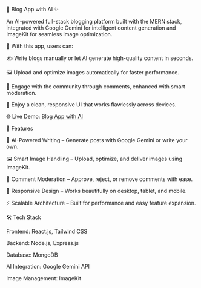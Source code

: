 📖 Blog App with AI ✨

An AI-powered full-stack blogging platform built with the MERN stack, integrated with Google Gemini for intelligent content generation and ImageKit for seamless image optimization.

🚀 With this app, users can:

✍️ Write blogs manually or let AI generate high-quality content in seconds.

🖼 Upload and optimize images automatically for faster performance.

💬 Engage with the community through comments, enhanced with smart moderation.

📱 Enjoy a clean, responsive UI that works flawlessly across devices.

🌐 Live Demo: [Blog App with AI](https://blog-app-with-ai.vercel.app/)

🚀 Features

🧠 AI-Powered Writing – Generate posts with Google Gemini or write your own.

🖼 Smart Image Handling – Upload, optimize, and deliver images using ImageKit.

💬 Comment Moderation – Approve, reject, or remove comments with ease.

📱 Responsive Design – Works beautifully on desktop, tablet, and mobile.

⚡ Scalable Architecture – Built for performance and easy feature expansion.

🛠 Tech Stack

Frontend: React.js, Tailwind CSS

Backend: Node.js, Express.js

Database: MongoDB

AI Integration: Google Gemini API

Image Management: ImageKit


